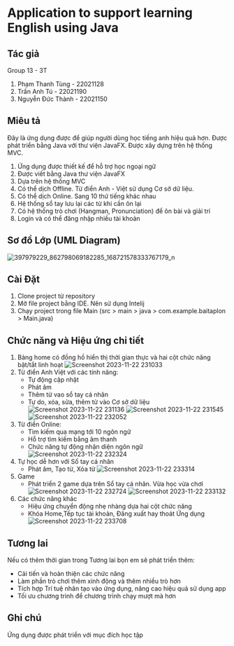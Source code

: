 # Application to support learning English using Java

## Tác giả
Group 13 - 3T
1. Phạm Thanh Tùng - 22021128
2. Trần Anh Tú - 22021190
3. Nguyễn Đức Thành - 22021150

## Miêu tả
Đây là ứng dụng được để giúp người dùng học tiếng anh hiệu quả hơn.
Được phát triển bằng Java với thư viện JavaFX. Được xây dựng trên hệ thống MVC.
1. Ứng dụng được thiết kế để hỗ trợ học ngoại ngữ
2. Được viết bằng Java thư viện JavaFX
3. Dựa trên hệ thống MVC
4. Có thể dịch Offline. Từ điển Anh - Việt sử dụng Cơ sở dữ liệu.
5. Có thể dịch Online. Sang 10 thứ tiếng khác nhau
6. Hệ thống sổ tay lưu lại các từ khi cần ôn lại
6. Có hệ thống trò chơi (Hangman, Pronunciation) để ôn bài và giải trí
7. Login và có thể đăng nhập nhiều tài khoản

## Sơ đồ Lớp (UML Diagram)
![397979229_862798069182285_168721578333767179_n](https://github.com/ThanhHigh/Private/assets/113487869/8e7e0c54-1c23-45d9-a194-b0a960a54b45)

## Cài Đặt
1. Clone project từ repository
2. Mở file project bằng IDE. Nên sử dụng Intelij
3. Chạy project trong file Main (src > main > java > com.example.baitaplon > Main.java)

## Chức năng và Hiệu ứng chi tiết
1. Bảng home có đồng hồ hiển thị thời gian thực và hai cột chức năng bật/tắt linh hoạt
   ![Screenshot 2023-11-22 231033](https://github.com/ThanhHigh/Private/assets/113487869/b1275c52-a289-432d-8639-38574df86ee4)
2. Từ điển Anh Việt với các tính năng:
   - Tự động cập nhật
   - Phát âm
   - Thêm từ vao sổ tay cá nhân
   - Tự do, xóa, sửa, thêm từ vào Cơ sở dữ liệu
      ![Screenshot 2023-11-22 231136](https://github.com/ThanhHigh/Private/assets/113487869/1573f2b8-da48-46c7-aabf-a1c87d990c6e)
      ![Screenshot 2023-11-22 231545](https://github.com/ThanhHigh/Private/assets/113487869/9f3d2580-ad6a-4863-bd34-3ea40cca624b)
      ![Screenshot 2023-11-22 232052](https://github.com/ThanhHigh/Private/assets/113487869/32644cde-de95-4751-b661-721a06261f83)
3. Từ điển Online:
    - Tìm kiếm qua mạng tới 10 ngôn ngữ
    - Hỗ trợ tìm kiếm bằng âm thanh
    - Chức năng tự động nhận diện ngôn ngữ
      ![Screenshot 2023-11-22 232324](https://github.com/ThanhHigh/Private/assets/113487869/e80abfed-a860-43d5-ab2a-4bf4f399635e)
4. Tự học dễ hơn với Sổ tay cá nhân
    - Phát âm, Tạo từ, Xóa từ
      ![Screenshot 2023-11-22 233314](https://github.com/ThanhHigh/Private/assets/113487869/f63b0ccd-60fc-4d0c-91d7-cf0f289d9b5a)
5. Game
   - Phát triển 2 game dựa trên Sổ tay cá nhân. Vừa học vừa chơi
     ![Screenshot 2023-11-22 232724](https://github.com/ThanhHigh/Private/assets/113487869/e1324210-c399-4082-b53c-be89972adde5)
     ![Screenshot 2023-11-22 233132](https://github.com/ThanhHigh/Private/assets/113487869/5e6334f7-924c-400c-b591-91b1dbcd89da)
6. Các chức năng khác
    - Hiệu ứng chuyển động nhẹ nhàng dựa hai cột chức năng
    - Khóa Home,Tếp tục tài khoản, Đăng xuất hay thoát Ứng dụng
      ![Screenshot 2023-11-22 233708](https://github.com/ThanhHigh/Private/assets/113487869/ba2eb593-304c-43ce-8d28-c7d19cb13486)
    


## Tương lai
Nếu có thêm thời gian trong Tương lai bọn em sẽ phát triển thêm:
- Cải tiến và hoàn thiện các chức năng
- Làm phần trò chơi thêm xinh động và thêm nhiều trò hơn
- Tích hợp Trí tuệ nhân tạo vào ứng dụng, nâng cao hiệu quả sử dụng app
- Tối ưu chương trình để chương trình chạy mượt mà hơn

## Ghi chú
Ứng dụng được phát triển với mục đích học tập

